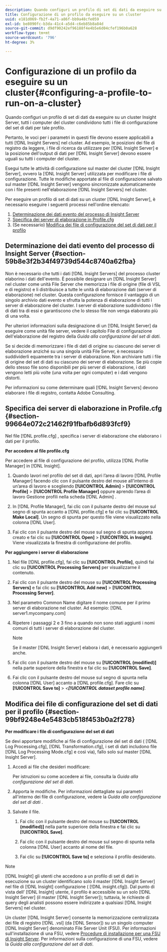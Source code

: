 ```yaml
---
description: Quando configuri un profilo di set di dati da eseguire su un cluster Insight Server, tutti i computer del cluster condividono tutti i file di configurazione del set di dati per tale profilo.
title: Configurazione di un profilo da eseguire su un cluster
uuid: e181d069-fb2f-4a71-a86f-bb9a48cfe059
exl-id: be8090fc-b3da-41c4-a5d4-c6eb85b8a84d
source-git-commit: d9df90242ef96188f4e4b5e6d04cfef196b0a628
workflow-type: tm+mt
source-wordcount: '796'
ht-degree: 3%

---
```


# Configurazione di un profilo da eseguire su un cluster{#configuring-a-profile-to-run-on-a-cluster}

Quando configuri un profilo di set di dati da eseguire su un cluster Insight Server, tutti i computer del cluster condividono tutti i file di configurazione del set di dati per tale profilo.

Pertanto, le voci per i parametri in questi file devono essere applicabili a tutti [!DNL Insight Servers] nel cluster. Ad esempio, le posizioni dei file di registro da leggere, i file di ricerca da utilizzare per [!DNL Insight Server] e la posizione dell&#39;output di dati per [!DNL Insight Server] devono essere uguali su tutti i computer del cluster.

Esegui tutte le attività di configurazione sul master del cluster [!DNL Insight Server], ovvero la [!DNL Insight Server] utilizzata per modificare i file di configurazione. Tutte le modifiche apportate al file di configurazione salvato sul master [!DNL Insight Server] vengono sincronizzate automaticamente con i file presenti nell&#39;elaborazione [!DNL Insight Servers] nel cluster.

Per eseguire un profilo di set di dati su un cluster [!DNL Insight Server], è necessario eseguire i seguenti processi nell&#39;ordine elencato:

1. [Determinazione dei dati evento del processo di Insight Server](../../../../../../home/c-inst-svr/c-install-ins-svr/c-ins-svr-clstrs/c-inst-ins-svr-clstr/c-inst-proc-clstr/c-config-prof-run-clstr.md#section-59b8e3f2b34f49739d544c8740a62fba)
1. [Specifica dei server di elaborazione in Profile.cfg](../../../../../../home/c-inst-svr/c-install-ins-svr/c-ins-svr-clstrs/c-inst-ins-svr-clstr/c-inst-proc-clstr/c-config-prof-run-clstr.md#section-99664e072c21462f91fbafb6d893fcf9)
1. (Se necessario) [Modifica dei file di configurazione del set di dati per il profilo](../../../../../../home/c-inst-svr/c-install-ins-svr/c-ins-svr-clstrs/c-inst-ins-svr-clstr/c-inst-proc-clstr/c-config-prof-run-clstr.md#section-99bf9248e4e5483cb518f453b0a2f278)

## Determinazione dei dati evento del processo di Insight Server {#section-59b8e3f2b34f49739d544c8740a62fba}

Non è necessario che tutti i dati [!DNL Insight Servers] del processo cluster elaborino i dati dell&#39;evento. È possibile designare un [!DNL Insight Server] nel cluster come unità File Server che memorizza i file di origine (file di VSL e di registro) e li distribuisce a tutte le unità di elaborazione dati (server di elaborazione) nel cluster. Questa configurazione fornisce il vantaggio di un singolo archivio dati evento e sfrutta la potenza di elaborazione di tutti i server di elaborazione del cluster. I server di elaborazione suddividono i file di dati tra di essi e garantiscono che lo stesso file non venga elaborato più di una volta.

Per ulteriori informazioni sulla designazione di un [!DNL Insight Server] da eseguire come unità file server, vedere il capitolo File di configurazione dell&#39;elaborazione del registro della *Guida alla configurazione del set di dati*.

Se si decide di memorizzare i file di dati di origine su ciascuno dei server di elaborazione anziché su una singola unità File Server, è necessario suddividerli equamente tra i server di elaborazione. Non archiviare tutti i file di origine del set di dati su ciascuno dei server di elaborazione. Se più copie dello stesso file sono disponibili per più server di elaborazione, i dati vengono letti più volte (una volta per ogni computer) e i dati vengono distorti.

Per informazioni su come determinare quali [!DNL Insight Servers] devono elaborare i file di registro, contatta Adobe Consulting.

## Specifica dei server di elaborazione in Profile.cfg {#section-99664e072c21462f91fbafb6d893fcf9}

Nel file [!DNL profile.cfg] , specifica i server di elaborazione che elaborano i dati per il profilo.

**Per accedere al file profile.cfg**

Per accedere al file di configurazione del profilo, utilizza [!DNL Profile Manager] in [!DNL Insight].

1. Quando lavori nel profilo del set di dati, apri l’area di lavoro [!DNL Profile Manager] facendo clic con il pulsante destro del mouse all’interno di un’area di lavoro e scegliendo **[!UICONTROL Admin]** > **[!UICONTROL Profile]** > **[!UICONTROL Profile Manager]** oppure aprendo l’area di lavoro Gestione profili nella scheda [!DNL Admin] .

1. In [!DNL Profile Manager], fai clic con il pulsante destro del mouse sul segno di spunta accanto a [!DNL profile.cfg] e fai clic su **[!UICONTROL Make Local]**. Un segno di spunta per questo file viene visualizzato nella colonna [!DNL User].

1. Fai clic con il pulsante destro del mouse sul segno di spunta appena creato e fai clic su **[!UICONTROL Open]** > **[!UICONTROL in Insight]**. Viene visualizzata la finestra di configurazione del profilo.

**Per aggiungere i server di elaborazione**

1. Nel file [!DNL profile.cfg], fai clic su **[!UICONTROL Profile]**, quindi fai clic su **[!UICONTROL Processing Servers]** per visualizzarne il contenuto.

1. Fai clic con il pulsante destro del mouse su **[!UICONTROL Processing Servers]** e fai clic su **[!UICONTROL Add new]** > **[!UICONTROL Processing Server]**.

1. Nel parametro Common Name digitare il nome comune per il primo server di elaborazione nel cluster. Ad esempio: [!DNL server1.mycompany.com]
1. Ripetere i passaggi 2 e 3 fino a quando non sono stati aggiunti i nomi comuni di tutti i server di elaborazione del cluster.

   >[!NOTE]
   >
   >Se il master [!DNL Insight Server] elabora i dati, è necessario aggiungerli anche.

1. Fai clic con il pulsante destro del mouse su **[!UICONTROL (modified)]** nella parte superiore della finestra e fai clic su **[!UICONTROL Save]**.

1. Fai clic con il pulsante destro del mouse sul segno di spunta nella colonna [!DNL User] accanto a [!DNL profile.cfg]. Fare clic su **[!UICONTROL Save to]** > *&lt;**[!UICONTROL dataset profile name]***.

## Modifica dei file di configurazione del set di dati per il profilo {#section-99bf9248e4e5483cb518f453b0a2f278}

**Per modificare i file di configurazione del set di dati**

Se devi apportare modifiche ai file di configurazione del set di dati ( [!DNL Log Processing.cfg], [!DNL Transformation.cfg], i set di dati includono file [!DNL Log Processing Mode.cfg] e così via), fallo solo sul master [!DNL Insight Server].

1. Accedi ai file che desideri modificare:

   Per istruzioni su come accedere ai file, consulta la *Guida alla configurazione del set di dati*.
1. Apporta le modifiche. Per informazioni dettagliate sui parametri all&#39;interno dei file di configurazione, vedere la *Guida alla configurazione del set di dati* .
1. Salvate il file.

   1. Fai clic con il pulsante destro del mouse su **[!UICONTROL (modified)]** nella parte superiore della finestra e fai clic su **[!UICONTROL Save]**.

   1. Fai clic con il pulsante destro del mouse sul segno di spunta nella colonna [!DNL User] accanto al nome del file.
   1. Fai clic su **[!UICONTROL Save to]** e seleziona il profilo desiderato.

>[!NOTE]
>
>[!DNL Insight] gli utenti che accedono a un profilo di set di dati in esecuzione su un cluster identificano solo il master  [!DNL Insight Server] nel file di  [!DNL Insight] configurazione (  [!DNL insight.cfg]). Dal punto di vista dell’ [!DNL Insight] utente, il profilo è accessibile su un solo [!DNL Insight Server] (il master [!DNL Insight Server]); tuttavia, le richieste di query degli analisti possono essere indirizzate a qualsiasi [!DNL Insight Servers] nel cluster.

Un cluster [!DNL Insight Server] consente la memorizzazione centralizzata dei file di registro [!DNL .vsl] (da [!DNL Sensor]) su un singolo computer [!DNL Insight Server] denominato File Server Unit (FSU). Per informazioni sull&#39;installazione di una FSU, vedere [Procedure di installazione per una FSU di Insight Server](../../../../../../home/c-inst-svr/c-install-ins-svr/t-inst-proc-fsu.md#task-e4a4a791b6694119ba45b36f3e573016). Per informazioni sulla configurazione di una FSU, vedere la *Guida alla configurazione del set di dati*.
